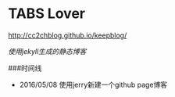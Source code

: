 # TABS Lover
http://cc2chblog.github.io/keepblog/

*使用jekyll生成的静态博客*



###时间线
* 2016/05/08   使用jerry新建一个github page博客

